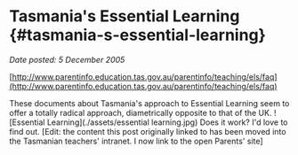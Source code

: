 # Tasmania's Essential Learning {#tasmania-s-essential-learning}

_Date posted: 5 December 2005_

[http://www.parentinfo.education.tas.gov.au/parentinfo/teaching/els/faq](http://www.parentinfo.education.tas.gov.au/parentinfo/teaching/els/faq)

These documents about Tasmania's approach to Essential Learning seem to offer a totally radical approach, diametrically opposite to that of the UK. ![Essential Learning](./assets/essential learning.jpg) Does it work? I'd love to find out. [Edit: the content this post originally linked to has been moved into the Tasmanian teachers' intranet. I now link to the open Parents' site]
